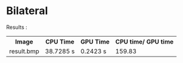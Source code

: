 <b><h1>Bilateral</h1></b>


Results : 
<html>
 <head>
  <meta charset="utf-8">
 </head>
 <body>
   <table>
   <tr>
    <th>Image</th>
    <th>CPU Time</th>
    <th>GPU Time</th>
    <th>CPU time/ GPU time</th>
   </tr>
   <tr><td>result.bmp</td><td>38.7285 s</td><td>0.2423 s</td><td>159.83</td></tr>
   </table>
 </body>
</html>
